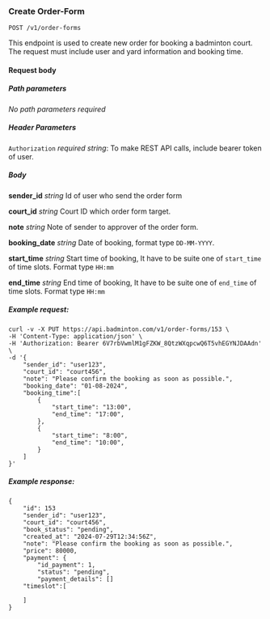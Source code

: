 ### Create Order-Form
```
POST /v1/order-forms
```

This endpoint is used to create new order for booking a badminton court. The request must include user and yard information and booking time. 

#### Request body
##### Path parameters
*No path parameters required*

##### Header Parameters

`Authorization` *required* *string*: To make REST API calls, include bearer token of user.

##### Body

**sender_id** *string*
Id of user who send the order form

**court_id** *string*
Court ID which order form target. 

**note** *string*
Note of sender to approver of the order form.

**booking_date** *string*
Date of booking, format type `DD-MM-YYYY`.

**start_time** *string*
Start time of booking, It have to be suite one of `start_time` of time slots. Format type `HH:mm`

**end_time** *string*
End time of booking, It have to be suite one of `end_time` of time slots. Format type `HH:mm`

##### Example request:
```
curl -v -X PUT https://api.badminton.com/v1/order-forms/153 \
-H 'Content-Type: application/json' \
-H 'Authorization: Bearer 6V7rbVwmlM1gFZKW_8QtzWXqpcwQ6T5vhEGYNJDAAdn' \
-d '{
    "sender_id": "user123",
    "court_id": "court456",
    "note": "Please confirm the booking as soon as possible.",
    "booking_date": "01-08-2024",
    "booking_time":[
        {
            "start_time": "13:00",
            "end_time": "17:00",
        },
        {
            "start_time": "8:00",
            "end_time": "10:00",
        }
    ]
}' 
```

##### Example response:
```
{
    "id": 153
    "sender_id": "user123",
    "court_id": "court456",
    "book_status": "pending",
    "created_at": "2024-07-29T12:34:56Z",
    "note": "Please confirm the booking as soon as possible.",
    "price": 80000,
    "payment": {
        "id_payment": 1,
        "status": "pending",
        "payment_details": []
    "timeslot":[
        
    ]
}
```